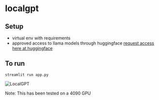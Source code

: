 # localgpt

## Setup
- virtual env with requirements
- approved access to llama models through huggingface [request access here at huggingface](https://huggingface.co/meta-llama/Llama-3.2-1B)

## To run
`streamlit run app.py`


![LocalGPT](https://github.com/user-attachments/assets/f34241f3-4ad3-4ff7-8626-c416be584f4d)



Note: This has been tested on a 4090 GPU
